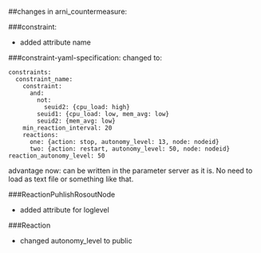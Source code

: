 ##changes in arni_countermeasure:

###constraint:
 + added attribute name


###constraint-yaml-specification:
changed to:

    constraints:
      constraint_name:
        constraint:
          and:
            not:
              seuid2: {cpu_load: high}
            seuid1: {cpu_load: low, mem_avg: low}
            seuid2: {mem_avg: low}
        min_reaction_interval: 20
        reactions:
          one: {action: stop, autonomy_level: 13, node: nodeid}
          two: {action: restart, autonomy_level: 50, node: nodeid}
    reaction_autonomy_level: 50

advantage now: can be written in the parameter server as it is.
No need to load as text file or something like that.

###ReactionPuhlishRosoutNode

 + added attribute for loglevel

###Reaction

 + changed autonomy_level to public